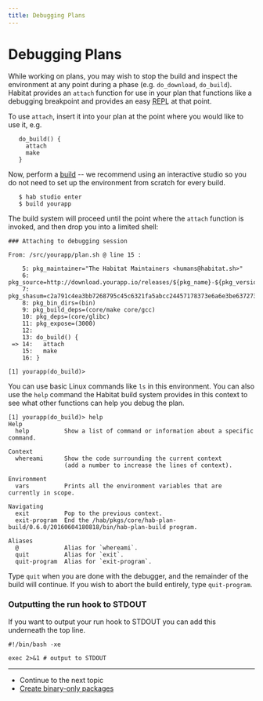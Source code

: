 ```yaml
---
title: Debugging Plans
---
```


# Debugging Plans

While working on plans, you may wish to stop the build and inspect the environment at any point during a phase (e.g. `do_download`, `do_build`). Habitat provides an `attach` function for use in your plan that functions like a debugging breakpoint and provides an easy <acronym title="Read, Evaluation, Print Loop">REPL</acronym> at that point.

To use `attach`, insert it into your plan at the point where you would like to use it, e.g.

       do_build() {
         attach
         make
       }

Now, perform a [build](/docs/create-packages-build) -- we recommend using an interactive studio so you do not need to set up the environment from scratch for every build.

       $ hab studio enter
       $ build yourapp

The build system will proceed until the point where the `attach` function is invoked, and then drop you into a limited shell:

~~~
### Attaching to debugging session

From: /src/yourapp/plan.sh @ line 15 :

    5: pkg_maintainer="The Habitat Maintainers <humans@habitat.sh>"
    6: pkg_source=http://download.yourapp.io/releases/${pkg_name}-${pkg_version}.tar.gz
    7: pkg_shasum=c2a791c4ea3bb7268795c45c6321fa5abcc24457178373e6a6e3be6372737f23
    8: pkg_bin_dirs=(bin)
    9: pkg_build_deps=(core/make core/gcc)
    10: pkg_deps=(core/glibc)
    11: pkg_expose=(3000)
    12:
    13: do_build() {
 => 14:   attach
    15:   make
    16: }

[1] yourapp(do_build)>
~~~

You can use basic Linux commands like `ls` in this environment. You can also use the `help` command the Habitat build system provides in this context to see what other functions can help you debug the plan.

~~~
[1] yourapp(do_build)> help
Help
  help          Show a list of command or information about a specific command.

Context
  whereami      Show the code surrounding the current context
                (add a number to increase the lines of context).

Environment
  vars          Prints all the environment variables that are currently in scope.

Navigating
  exit          Pop to the previous context.
  exit-program  End the /hab/pkgs/core/hab-plan-build/0.6.0/20160604180818/bin/hab-plan-build program.

Aliases
  @             Alias for `whereami`.
  quit          Alias for `exit`.
  quit-program  Alias for `exit-program`.
~~~

  Type `quit` when you are done with the debugger, and the remainder of the build will continue. If you wish to abort the build entirely, type `quit-program`.

### Outputting the run hook to STDOUT

  If you want to output your run hook to STDOUT you can add this underneath the
  top line.

~~~
#!/bin/bash -xe

exec 2>&1 # output to STDOUT
~~~

<hr>
<ul class="main-content--link-nav">
  <li>Continue to the next topic</li>
  <li><a href="/docs/create-packages-binary-only">Create binary-only packages</a></li>
</ul>
